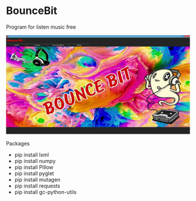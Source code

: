 # BounceBit
Program for listen music free

![alt text](Screenshots/BounceBit.png "BounceBit")

Packages

* pip install lxml
* pip install numpy
* pip install Pillow
* pip install pyglet
* pip install mutagen
* pip install requests
* pip install gc-python-utils
